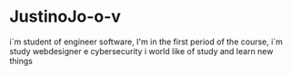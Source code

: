 # JustinoJo-o-v
i´m student of engineer software, I'm in the first period of the course, i´m study webdesigner e cybersecurity i world like of study and learn new things
